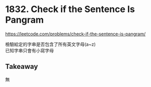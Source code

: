 # 1832. Check if the Sentence Is Pangram

<https://leetcode.com/problems/check-if-the-sentence-is-pangram/>

檢驗給定的字串是否包含了所有英文字母(a~z)  
已知字串只會有小寫字母

## Takeaway

無
